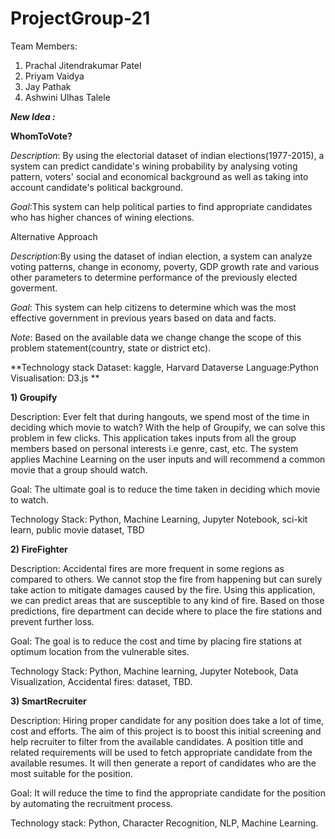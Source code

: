 # ProjectGroup-21

Team Members:
1. Prachal Jitendrakumar Patel
2. Priyam Vaidya
3. Jay Pathak
4. Ashwini Ulhas Talele


***New Idea :***

**WhomToVote?**

*Description*: By using the electorial dataset of indian elections(1977-2015), a system can predict candidate's wining probability by analysing voting pattern, voters' social and economical background as well as taking into account candidate's political background.

*Goal*:This system can help political parties to find appropriate candidates who has higher chances of wining elections.

Alternative Approach

*Description*:By using the dataset of indian election, a system can analyze voting patterns, change in economy, poverty, GDP growth rate and various other parameters to determine performance of the previously elected goverment.

*Goal*: This system can help citizens  to determine which was the most effective government in previous years based on data and facts.

*Note*: Based on the available data we change change the scope of this problem statement(country, state or district etc).

**Technology stack
Dataset: kaggle, Harvard Dataverse
Language:Python
Visualisation: D3.js 
**

**1) Groupify**

Description:
Ever felt that during hangouts, we spend most of the time in deciding which movie to watch? With the help of Groupify, we   can solve this problem in few clicks. This application takes inputs from all the group members based on personal interests   i.e genre, cast, etc. The system applies Machine Learning on the user inputs and will recommend a common movie that a group should watch.

Goal:
The ultimate goal is to reduce the time taken in deciding which movie to watch.

Technology Stack:
Python, Machine Learning, Jupyter Notebook, sci-kit learn, public movie dataset, TBD

**2) FireFighter**

Description:
Accidental fires are more frequent in some regions as compared to others. We cannot stop the fire from happening but can      surely take action to mitigate damages caused by the fire. Using this application, we can predict areas that are susceptible to any kind of fire. Based on those predictions, fire department can decide where to place the fire stations and prevent     further loss.

Goal:
The goal is to reduce the cost and time by placing fire stations at optimum location from the vulnerable sites.

Technology Stack:
Python, Machine learning, Jupyter Notebook, Data Visualization, Accidental fires: dataset, TBD.

**3) SmartRecruiter**

Description:
Hiring proper candidate for any position does take a lot of time, cost and efforts. The aim of this project is to boost        this   initial screening and help recruiter to filter from the available candidates. A position title and related requirements will   be used to fetch appropriate candidate from the available resumes. It will then generate a report of candidates who are the most suitable for the position.

Goal:
It will reduce the time to find the appropriate candidate for the position by automating the recruitment process.

Technology stack:
Python, Character Recognition, NLP, Machine Learning.


